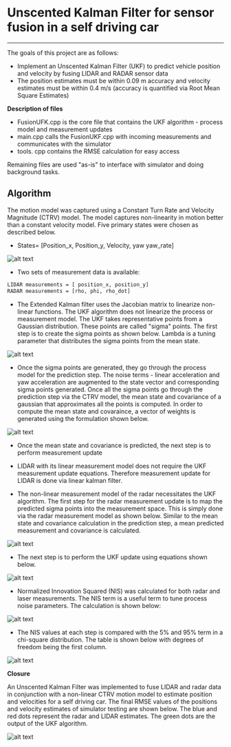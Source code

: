 # Unscented Kalman Filter for sensor fusion in a self driving car
---

The goals of this project are as follows:

* Implement an Unscented Kalman Filter (UKF) to predict vehicle position and velocity by fusing LIDAR and RADAR sensor data
* The position estimates must be within 0.09 m accuracy and velocity estimates must be within 0.4 m/s (accuracy is quantified via Root Mean Square Estimates)

[//]: # (Image References)
[image1]: ./figs/CTRV.png
[image2]: ./figs/RMSE.png
[image3]: ./figs/SigmaPoints.png
[image4]: ./figs/Weights.png
[image5]: ./figs/MeasurementPrediction.png
[image6]: ./figs/UKFupdate1.png
[image7]: ./figs/NIS.png
[image8]: ./figs/ChiSquare.png

**Description of files**

* FusionUFK.cpp is the core file that contains the UKF algorithm - process model and measurement updates
* main.cpp calls the FusionUKF.cpp with incoming measurements and communicates with the simulator
* tools. cpp contains the RMSE calculation for easy access

Remaining files are used "as-is" to interface with simulator and doing background tasks. 

**Algorithm**
---

The motion model was captured using a Constant Turn Rate and Velocity Magnitude (CTRV) model. The model captures non-linearity in motion better than a constant velocity model. Five primary states were chosen as described below.

* States=		[Position_x,
		Position_y,
		Velocity,
		yaw
		yaw_rate]

![alt text][image1]
		
* Two sets of measurement data is available:

```sh
LIDAR measurements = [ position_x, position_y]
RADAR measurements = [rho, phi, rho_dot]
```	

* The Extended Kalman filter uses the Jacobian matrix to linearize non-linear functions. The UKF algorithm does not linearize the process or measurement model. The UKF takes representative points from a Gaussian distribution. These points are called "sigma" points. The first step is to create the sigma points as shown below. Lambda is a tuning parameter that distributes the sigma points from the mean state. 


![alt text][image3]

* Once the sigma points are generated, they go through the process model for the prediction step. The noise terms - linear acceleration and yaw acceleration are augmented to the state vector and corresponding sigma points generated. Once all the sigma points go through the prediction step via the CTRV model, the mean state and covariance of a gaussian that approximates all the points is computed. In order to compute the mean state and covaraince, a vector of weights is generated using the formulation shown below. 


![alt text][image4]


* Once the mean state and covariance is predicted, the next step is to perform measurement update

* LIDAR with its linear measurement model does not require the UKF measurement update equations. Therefore measurement update for LIDAR is done via linear kalman filter.

* The non-linear measurement model of the radar necessitates the UKF algorithm. The first step for the radar measurement update is to map the predicted sigma points into the measurement space. This is simply done via the radar measurement model as shown below. Similar to the mean state and covariance calculation in the prediction step, a mean predicted measurement and covariance is calculated. 

![alt text][image5]

* The next step is to perform the UKF update using equations shown below.

![alt text][image6]

* Normalized Innovation Squared (NIS) was calculated for both radar and laser measurements. The NIS term is a useful term to tune process noise parameters. The calculation is shown below:

![alt text][image7]

* The NIS values at each step is compared with the 5% and 95% term in a chi-square distribution. The table is shown below with degrees of freedom being the first column. 

![alt text][image8]

**Closure**

An Unscented Kalman Filter was implemented to fuse LIDAR and radar data in conjunction with a non-linear CTRV motion model to estimate position and velocities for a self driving car. The final RMSE values of the positions and velocity estimates of simulator testing are shown below. The blue and red dots represent the radar and LIDAR estimates. The green dots are the output of the UKF algorithm.

![alt text][image2]


















